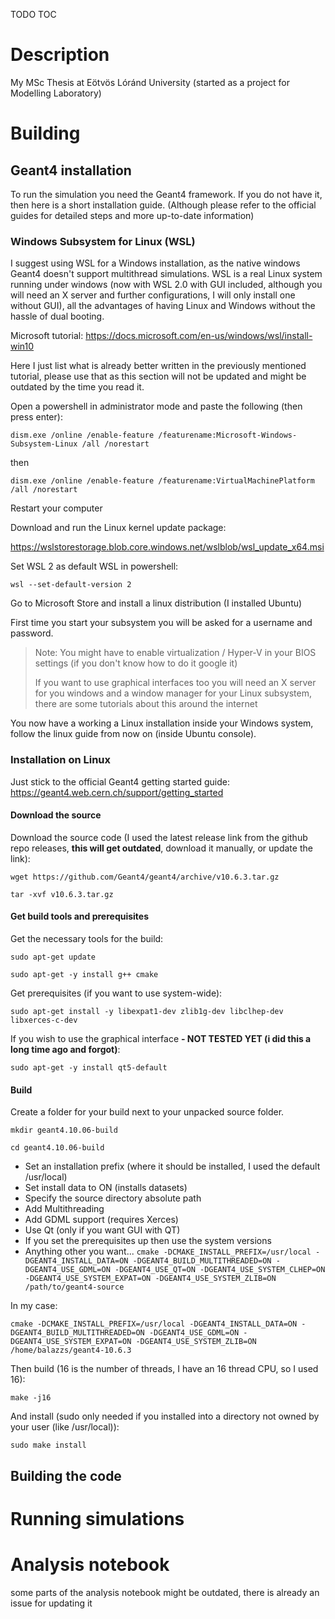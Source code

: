 TODO TOC

# Description
My MSc Thesis at Eötvös Lóránd University (started as a project for Modelling Laboratory)

# Building
## Geant4 installation

To run the simulation you need the Geant4 framework. If you do not have it, then here is a short installation guide. (Although please refer to the official guides for detailed steps and more up-to-date information)

### Windows Subsystem for Linux (WSL)

I suggest using WSL for a Windows installation, as the native windows Geant4 doesn't support multithread simulations.
WSL is a real Linux system running under windows (now with WSL 2.0 with GUI included, although you will need an X server and further configurations, I will only install one without GUI), all the advantages of having Linux and Windows without the hassle of dual booting.

Microsoft tutorial: https://docs.microsoft.com/en-us/windows/wsl/install-win10 

Here I just list what is already better written in the previously mentioned tutorial, please use that as this section will not be updated and might be outdated by the time you read it.

Open a powershell in administrator mode and paste the following (then press enter):

`dism.exe /online /enable-feature /featurename:Microsoft-Windows-Subsystem-Linux /all /norestart`

then

`dism.exe /online /enable-feature /featurename:VirtualMachinePlatform /all /norestart`

Restart your computer

Download and run the Linux kernel update package:

https://wslstorestorage.blob.core.windows.net/wslblob/wsl_update_x64.msi

Set WSL 2 as default WSL in powershell:

`wsl --set-default-version 2`

Go to Microsoft Store and install a linux distribution (I installed Ubuntu)

First time you start your subsystem you will be asked for a username and password.

> Note:
> You might have to enable virtualization / Hyper-V in your BIOS settings (if you don't know how to do it google it)
>
> If you want to use graphical interfaces too you will need an X server for you windows and a window manager for your Linux subsystem, there are some tutorials about this around the internet

You now have a working a Linux installation inside your Windows system, follow the linux guide from now on (inside Ubuntu console).

### Installation on Linux

Just stick to the official Geant4 getting started guide: https://geant4.web.cern.ch/support/getting_started

#### Download the source

Download the source code (I used the latest release link from the github repo releases, **this will get outdated**, download it manually, or update the link):

`wget https://github.com/Geant4/geant4/archive/v10.6.3.tar.gz`

`tar -xvf v10.6.3.tar.gz`

#### Get build tools and prerequisites
Get the necessary tools for the build:

`sudo apt-get update`

`sudo apt-get -y install g++ cmake`

Get prerequisites (if you want to use system-wide):

`sudo apt-get install -y libexpat1-dev zlib1g-dev libclhep-dev libxerces-c-dev`

If you wish to use the graphical interface **- NOT TESTED YET (i did this a long time ago and forgot)**:

`sudo apt-get -y install qt5-default`

#### Build

Create a folder for your build next to your unpacked source folder.

`mkdir geant4.10.06-build`

`cd geant4.10.06-build`

- Set an installation prefix (where it should be installed, I used the default /usr/local)
- Set install data to ON (installs datasets)
- Specify the source directory absolute path
- Add Multithreading
- Add GDML support (requires Xerces)
- Use Qt (only if you want GUI with QT)
- If you set the prerequisites up then use the system versions
- Anything other you want...
`cmake -DCMAKE_INSTALL_PREFIX=/usr/local -DGEANT4_INSTALL_DATA=ON -DGEANT4_BUILD_MULTITHREADED=ON -DGEANT4_USE_GDML=ON -DGEANT4_USE_QT=ON -DGEANT4_USE_SYSTEM_CLHEP=ON -DGEANT4_USE_SYSTEM_EXPAT=ON -DGEANT4_USE_SYSTEM_ZLIB=ON /path/to/geant4-source`

In my case:

`cmake -DCMAKE_INSTALL_PREFIX=/usr/local -DGEANT4_INSTALL_DATA=ON -DGEANT4_BUILD_MULTITHREADED=ON -DGEANT4_USE_GDML=ON -DGEANT4_USE_SYSTEM_EXPAT=ON -DGEANT4_USE_SYSTEM_ZLIB=ON  /home/balazzs/geant4-10.6.3`

Then build (16 is the number of threads, I have an 16 thread CPU, so I used 16):

`make -j16`

And install (sudo only needed if you installed into a directory not owned by your user (like /usr/local)):

`sudo make install`

## Building the code


# Running simulations

# Analysis notebook

some parts of the analysis notebook might be outdated, there is already an issue for updating it

